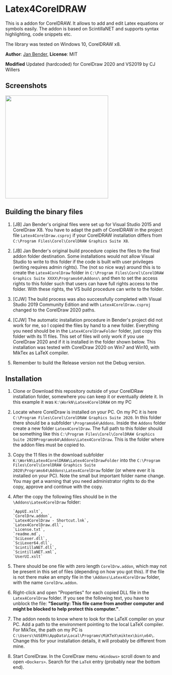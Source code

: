 # Latex4CorelDRAW

This is a addon for CorelDRAW. It allows to add and edit Latex equations or symbols easily. The addon is based on ScintillaNET and supports syntax highlighting, code snippets etc.

The library was tested on Windows 10, CorelDRAW x8. 

**Author**: [Jan Bender](http://www.interactive-graphics.de), **License**: MIT

**Modified** Updated (hardcoded) for CorelDraw 2020 and VS2019 by CJ Willers

## Screenshots

<img src="screenshots/screenshot1.jpg" width="320">

## Building the binary files

1. [JB] Jan Bender's original files were set up for Visual Studio 2015 and CorelDraw X8. You have to adapt the path of CorelDRAW in the project file `Latex4CorelDraw.csproj` if your CorelDRAW installation differs from `C:\Program Files\Corel\CorelDRAW Graphics Suite X8`.

1. [JB] Jan Bender's original  build procedure copies the files to the final addon folder destination.
Some installations would not allow Visual Studio to write to this folder if the code is built with user privileges (writing requires admin rights).  The (not so nice way) around this is to create the `Latex4CorelDraw` folder in 
`C:\Program Files\Corel\CorelDRAW Graphics Suite XXXX\Programs64\Addons\` and then to set the access rights to this folder such that users can have full rights access to the folder. With these rights, the VS build procedure can write to the folder.


1. [CJW] The build process was also successfully completed with Visual Studio 2019 Community Edition and with `Latex4CorelDraw.csproj` changed to the CorelDraw 2020 paths.  

1. [CJW] The automatic installation procedure in Bender's project did not work for me, so I copied the files by hand to a new folder.
Everything you need should be in the `Latex4CorelDrawFolder` folder, just copy this folder with its 11 files.  This set of files will only work if you use CorelDraw 2020 and if it is installed in the folder shown below.  This installation was tested with CorelDraw 2020 on Win7 and Win10, with MikTex as LaTeX compiler.

1. Remember to build the Release version not the Debug version.

## Installation

1. Clone or Download this repository outside of your CorelDRaw installation folder, somewhere you can keep it or eventually delete it. In this example it was `K:\WorkN\Latex4CorelDRAW` on my PC

2. Locate where CorelDraw is installed on your PC. On my PC it is here `C:\Program Files\Corel\CorelDRAW Graphics Suite 2020`. In this folder there should be a subfolder `\Programs64\Addons`.  Inside the `Addons` folder create a new folder `Latex4CorelDraw`. The full path to this folder should be something like this
`C:\Program Files\Corel\CorelDRAW Graphics Suite 2020Programs64\Addons\Latex4CorelDraw`. This is the folder where the addon files must be copied to.
   
1. Copy the 11 files in the download subfolder `K:\WorkN\Latex4CorelDRAW\Latex4CorelDrawFolder` into the `C:\Program Files\Corel\CorelDRAW Graphics Suite 2020\Programs64\Addons\Latex4CorelDraw` folder (or where ever it is installed on your PC). Note the small but important folder name change.   
You may get a warning that you need administrator rights to do the copy, approve and continue with the copy.  

1.  After the copy the following files should be in the `\Addons\Latex4CorelDraw`  folder:
 
        `AppUI.xslt`,
        `CorelDrw.addon`,
        `Latex4CorelDraw - Shortcut.lnk`,
        `Latex4CorelDraw.dll`,
        `License.txt`,
        `readme.md`,
        `SciLexer.dll`,
        `SciLexer64.dll`,
        `ScintillaNET.dll`,
        `ScintillaNET.xml`,
        `UserUI.xslt`

1. There should be one file with zero length `CorelDrw.addon`, which may not be present in this set of files (depending on how you got this).  If the file is not there make an empty file in the `\Addons\Latex4CorelDraw` folder, with the name `CorelDrw.addon`.

2. Right-click and open "Properties" for each copied DLL file in the `Latex4CorelDraw` folder. If you see the following text, you have to unblock the file:
**"Security: This file came from another computer and might be blocked to help protect this computer."**. 

1. The addon needs to know where to look for the LaTeX compiler on your PC. Add a path to the environment pointing to the local LaTeX compiler.   For MikTex, the path on my PC is `C:\Users\%USER%\AppData\Local\Programs\MiKTeX\miktex\bin\x64\`.  Change this for your installation details, it will probably be different from mine.

2. Start CorelDraw. In the CorelDraw menu `<Windows>` scroll down to and open `<Dockers>`. Search for the `LaTeX` entry (probably near the bottom end).




